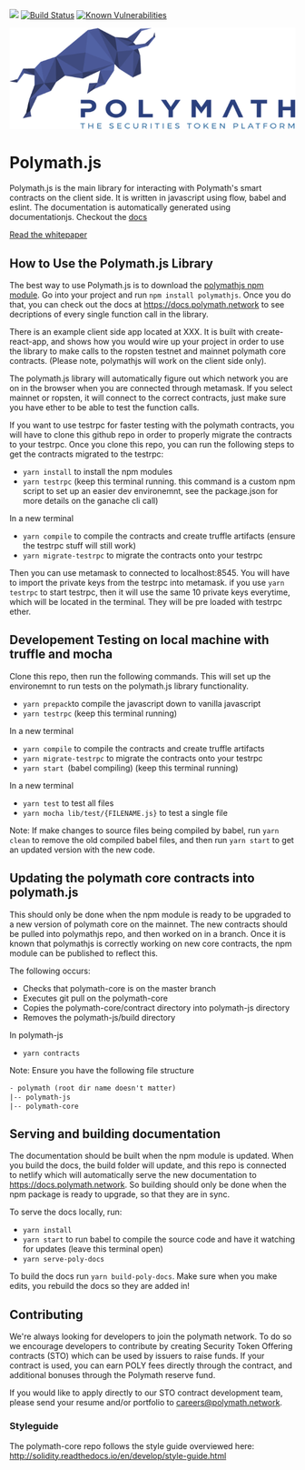 <a href="https://t.me/polymathnetwork"><img src="https://img.shields.io/badge/50k+-telegram-blue.svg" target="_blank"></a>
[![Build Status](https://travis-ci.org/PolymathNetwork/polymath.js.svg?branch=master)](https://travis-ci.org/PolymathNetwork/polymath.js)
[![Known Vulnerabilities](https://snyk.io/test/github/priom/polymath.js/badge.svg?targetFile=package.json)](https://snyk.io/test/github/priom/polymath.js?targetFile=package.json)

![Polymath](Polymath.png)

# Polymath.js

Polymath.js is the main library for interacting with Polymath's smart contracts on the client side. It is written in javascript using flow, babel and eslint. The documentation is automatically generated using documentationjs. Checkout the [docs](https://docs.polymath.network)

[Read the whitepaper](whitepaper.pdf)


## How to Use the Polymath.js Library

The best way to use Polymath.js is to download the [polymathjs npm module](https://www.npmjs.com/package/polymathjs). Go into your project and run `npm install polymathjs`. Once you do that, you can check out the docs at https://docs.polymath.network to see decriptions of every single function call in the library.

There is an example client side app located at XXX. It is built with create-react-app, and shows how you would wire up your project in order to use the library to make calls to the ropsten testnet and mainnet polymath core contracts. (Please note, polymathjs will work on the client side only).

The polymath.js library will automatically figure out which network you are on in the browser when you are connected through metamask. If you select mainnet or ropsten, it will connect to the correct contracts, just make sure you have ether to be able to test the function calls.

If you want to use testrpc for faster testing with the polymath contracts, you will have to clone this github repo in order to properly migrate the contracts to your testrpc. Once you clone this repo, you can run the following steps to get the contracts migrated to the testrpc:

- `yarn install` to install the npm modules
- `yarn testrpc` (keep this terminal running. this command is a custom npm script to set up an easier dev environemnt, see the package.json for more details on the ganache cli call)

In a new terminal
- `yarn compile` to compile the contracts and create truffle artifacts (ensure the testrpc stuff will still work)
- `yarn migrate-testrpc` to migrate the contracts onto your testrpc

Then you can use metamask to connected to localhost:8545. You will have to import the private keys from the testrpc into metamask. if you use `yarn testrpc` to start testrpc, then it will use the same 10 private keys everytime, which will be located in the terminal. They will be pre loaded with testrpc ether.


## Developement Testing on local machine with truffle and mocha

Clone this repo, then run the following commands. This will set up the environemnt to run tests on the polymath.js library functionality.

- `yarn prepack`to compile the javascript down to vanilla javascript
- `yarn testrpc` (keep this terminal running)

In a new terminal
- `yarn compile` to compile the contracts and create truffle artifacts
- `yarn migrate-testrpc` to migrate the contracts onto your testrpc
- `yarn start `(babel compiling) (keep this terminal running)

In a new terminal
- `yarn test` to test all files
- `yarn mocha lib/test/{FILENAME.js}` to test a single file

Note: If make changes to source files being compiled by babel, run `yarn clean` to remove the old compiled babel files, and then run `yarn start` to get an updated version with the new code.

## Updating the polymath core contracts into polymath.js

This should only be done when the npm module is ready to be upgraded to a new version of polymath core on the mainnet. The new contracts should be pulled into polymathjs repo, and then worked on in a branch. Once it is known that polymathjs is correctly working on new core contracts, the npm module can be published to reflect this.

The following occurs:
- Checks that polymath-core is on the master branch
- Executes git pull on the polymath-core
- Copies the polymath-core/contract directory into polymath-js directory
- Removes the polymath-js/build directory

In polymath-js
- `yarn contracts`

Note: Ensure you have the following file structure
```
- polymath (root dir name doesn't matter)
|-- polymath-js
|-- polymath-core
```

## Serving and building documentation

The documentation should be built when the npm module is updated. When you build the docs, the build folder will update, and this repo is connected to netlify which will automatically serve the new documentation to https://docs.polymath.network. So building should only be done when the npm package is ready to upgrade, so that they are in sync.

To serve the docs locally, run:

- `yarn install`
- `yarn start` to run babel to compile the source code and have it watching for updates (leave this terminal open)
- `yarn serve-poly-docs`

To build the docs run `yarn build-poly-docs`. Make sure when you make edits, you rebuild the docs so they are added in!

## Contributing

We're always looking for developers to join the polymath network. To do so we
encourage developers to contribute by creating Security Token Offering contracts
(STO) which can be used by issuers to raise funds. If your contract is used, you
can earn POLY fees directly through the contract, and additional bonuses through
the Polymath reserve fund.

If you would like to apply directly to our STO contract development team, please
send your resume and/or portfolio to careers@polymath.network.

### Styleguide

The polymath-core repo follows the style guide overviewed here:
http://solidity.readthedocs.io/en/develop/style-guide.html

[polymath]: https://polymath.network
[ethereum]: https://www.ethereum.org/
[solidity]: https://solidity.readthedocs.io/en/develop/
[truffle]: http://truffleframework.com/
[testrpc]: https://github.com/ethereumjs/testrpc
